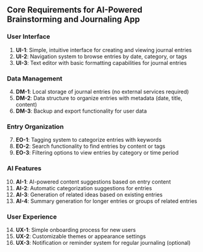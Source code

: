 ## Core Requirements for AI-Powered Brainstorming and Journaling App

### User Interface
1. **UI-1**: Simple, intuitive interface for creating and viewing journal entries
2. **UI-2**: Navigation system to browse entries by date, category, or tags
3. **UI-3**: Text editor with basic formatting capabilities for journal entries

### Data Management
4. **DM-1**: Local storage of journal entries (no external services required)
5. **DM-2**: Data structure to organize entries with metadata (date, title, content)
6. **DM-3**: Backup and export functionality for user data

### Entry Organization
7. **EO-1**: Tagging system to categorize entries with keywords
8. **EO-2**: Search functionality to find entries by content or tags
9. **EO-3**: Filtering options to view entries by category or time period

### AI Features
10. **AI-1**: AI-powered content suggestions based on entry content
11. **AI-2**: Automatic categorization suggestions for entries
12. **AI-3**: Generation of related ideas based on existing entries
13. **AI-4**: Summary generation for longer entries or groups of related entries

### User Experience
14. **UX-1**: Simple onboarding process for new users
15. **UX-2**: Customizable themes or appearance settings
16. **UX-3**: Notification or reminder system for regular journaling (optional)

